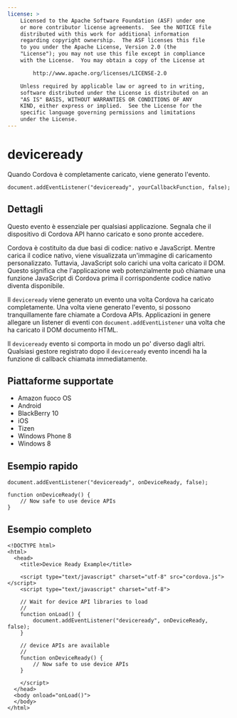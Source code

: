 ```yaml
---
license: >
    Licensed to the Apache Software Foundation (ASF) under one
    or more contributor license agreements.  See the NOTICE file
    distributed with this work for additional information
    regarding copyright ownership.  The ASF licenses this file
    to you under the Apache License, Version 2.0 (the
    "License"); you may not use this file except in compliance
    with the License.  You may obtain a copy of the License at

        http://www.apache.org/licenses/LICENSE-2.0

    Unless required by applicable law or agreed to in writing,
    software distributed under the License is distributed on an
    "AS IS" BASIS, WITHOUT WARRANTIES OR CONDITIONS OF ANY
    KIND, either express or implied.  See the License for the
    specific language governing permissions and limitations
    under the License.
---
```


# deviceready

Quando Cordova è completamente caricato, viene generato l'evento.

    document.addEventListener("deviceready", yourCallbackFunction, false);
    

## Dettagli

Questo evento è essenziale per qualsiasi applicazione. Segnala che il dispositivo di Cordova API hanno caricato e sono pronte accedere.

Cordova è costituito da due basi di codice: nativo e JavaScript. Mentre carica il codice nativo, viene visualizzata un'immagine di caricamento personalizzato. Tuttavia, JavaScript solo carichi una volta caricato il DOM. Questo significa che l'applicazione web potenzialmente può chiamare una funzione JavaScript di Cordova prima il corrispondente codice nativo diventa disponibile.

Il `deviceready` viene generato un evento una volta Cordova ha caricato completamente. Una volta viene generato l'evento, si possono tranquillamente fare chiamate a Cordova APIs. Applicazioni in genere allegare un listener di eventi con `document.addEventListener` una volta che ha caricato il DOM documento HTML.

Il `deviceready` evento si comporta in modo un po' diverso dagli altri. Qualsiasi gestore registrato dopo il `deviceready` evento incendi ha la funzione di callback chiamata immediatamente.

## Piattaforme supportate

*   Amazon fuoco OS
*   Android
*   BlackBerry 10
*   iOS
*   Tizen
*   Windows Phone 8
*   Windows 8

## Esempio rapido

    document.addEventListener("deviceready", onDeviceReady, false);
    
    function onDeviceReady() {
        // Now safe to use device APIs
    }
    

## Esempio completo

    <!DOCTYPE html>
    <html>
      <head>
        <title>Device Ready Example</title>
    
        <script type="text/javascript" charset="utf-8" src="cordova.js"></script>
        <script type="text/javascript" charset="utf-8">
    
        // Wait for device API libraries to load
        //
        function onLoad() {
            document.addEventListener("deviceready", onDeviceReady, false);
        }
    
        // device APIs are available
        //
        function onDeviceReady() {
            // Now safe to use device APIs
        }
    
        </script>
      </head>
      <body onload="onLoad()">
      </body>
    </html>